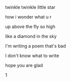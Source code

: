 
twinkle twinkle little star

how i wonder what u r

up above the fly so high

like a diamond in the sky


I'm writing a poem that's bad

I don't know what to write

hope you are glad

1
